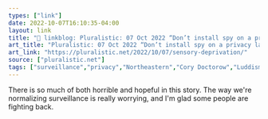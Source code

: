 ```yaml
---
types: ["link"]
date: 2022-10-07T16:10:35-04:00
layout: link
title: "🔗 linkblog: Pluralistic: 07 Oct 2022 “Don’t install spy on a privacy lab,” and other lessons for university provosts – Pluralistic: Daily links from Cory Doctorow'"
art_title: "Pluralistic: 07 Oct 2022 “Don’t install spy on a privacy lab,” and other lessons for university provosts – Pluralistic: Daily links from Cory Doctorow"
art_link: "https://pluralistic.net/2022/10/07/sensory-deprivation/"
source: ["pluralistic.net"]
tags: ["surveillance","privacy","Northeastern","Cory Doctorow","Luddism"]
---
```

There is so much of both horrible and hopeful in this story. The way we're normalizing surveillance is really worrying, and I'm glad some people are fighting back.
 
